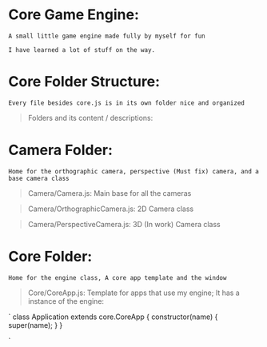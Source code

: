 # Core Game Engine:

    A small little game engine made fully by myself for fun

    I have learned a lot of stuff on the way.

# Core Folder Structure:

    Every file besides core.js is in its own folder nice and organized

> Folders and its content / descriptions:

# Camera Folder:

    Home for the orthographic camera, perspective (Must fix) camera, and a base camera class

> Camera/Camera.js: Main base for all the cameras

> Camera/OrthographicCamera.js: 2D Camera class

> Camera/PerspectiveCamera.js: 3D (In work) Camera class

# Core Folder:

    Home for the engine class, A core app template and the window

> Core/CoreApp.js: Template for apps that use my engine; It has a instance of the engine:

`
class Application extends core.CoreApp {
constructor(name) {
super(name);
}
}

`
